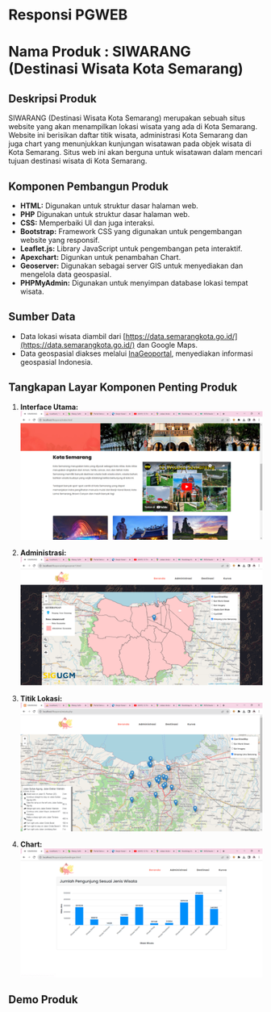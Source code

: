 # Responsi PGWEB

# Nama Produk : SIWARANG (Destinasi Wisata Kota Semarang)

## Deskripsi Produk

SIWARANG (Destinasi Wisata Kota Semarang) merupakan sebuah situs website yang akan menampilkan lokasi wisata yang ada di Kota Semarang. Website ini berisikan daftar titik wisata, administrasi Kota Semarang dan juga chart yang menunjukkan kunjungan wisatawan pada objek wisata di Kota Semarang. Situs web ini akan berguna untuk wisatawan dalam mencari tujuan destinasi wisata di Kota Semarang.

## Komponen Pembangun Produk

- **HTML:** Digunakan untuk struktur dasar halaman web.
- **PHP** Digunakan untuk struktur dasar halaman web.
- **CSS:** Memperbaiki UI dan juga interaksi.
- **Bootstrap:** Framework CSS yang digunakan untuk pengembangan website yang responsif.
- **Leaflet.js:** Library JavaScript untuk pengembangan peta interaktif.
- **Apexchart:** Digunkan untuk penambahan Chart.
- **Geoserver:** Digunakan sebagai server GIS untuk menyediakan dan mengelola data geospasial.
- **PHPMyAdmin:** Digunakan untuk menyimpan database lokasi tempat wisata.

## Sumber Data

- Data lokasi wisata diambil dari [https://data.semarangkota.go.id/](https://data.semarangkota.go.id/) dan Google Maps.
- Data geospasial diakses melalui [InaGeoportal](https://www.inageoportal.id/), menyediakan informasi geospasial Indonesia.



## Tangkapan Layar Komponen Penting Produk

1. **Interface Utama:**
   ![Interface Utama](assets/img/gambar/interface_utama.png)

2. **Administrasi:**
   ![Administrasi](assets/img/gambar/Administrasi.png)

3. **Titik Lokasi:**
   ![Titik Lokasi](assets/img/gambar/Tititk_lokasi.png)

4. **Chart:**
   ![Chart](assets/img/gambar/chart.png)

## Demo Produk


